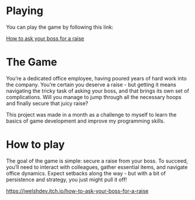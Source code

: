 # Playing

You can play the game by following this link:

[How to ask your boss for a raise](https://jwelshdev.itch.io/how-to-ask-your-boss-for-a-raise)

# The Game

You’re a dedicated office employee, having poured years of hard work into the company. You’re certain you deserve a raise - but getting it means navigating the tricky task of asking your boss, and that brings its own set of complications. Will you manage to jump through all the necessary hoops and finally secure that juicy raise?

This project was made in a month as a challenge to myself to learn the basics of game development and improve my programming skills.

# How to play
The goal of the game is simple: secure a raise from your boss. To succeed, you’ll need to interact with colleagues, gather essential items, and navigate office dynamics. Expect setbacks along the way - but with a bit of persistence and strategy, you just might pull it off!

https://jwelshdev.itch.io/how-to-ask-your-boss-for-a-raise
